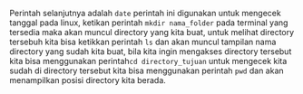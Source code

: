 Perintah selanjutnya adalah `date` perintah ini digunakan untuk mengecek tanggal pada linux,
ketikan perintah `mkdir nama_folder` pada terminal yang tersedia maka akan muncul directory yang kita buat,
untuk melihat directory tersebuh kita bisa ketikkan perintah `ls` dan akan muncul tampilan nama directory yang sudah kita buat,
bila kita ingin mengakses directory tersebut kita bisa menggunakan perintah`cd directory_tujuan` untuk mengecek kita sudah di directory tersebut
kita bisa menggunakan perintah `pwd` dan akan menampilkan posisi directory kita berada.